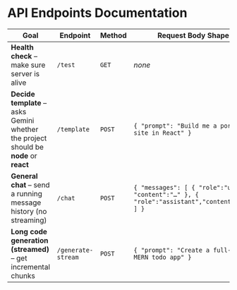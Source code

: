 # API Endpoints Documentation

| **Goal**                                                                              | **Endpoint**       | **Method** | **Request Body Shape**                                                                      | **Typical Use**                                                                     |
| ------------------------------------------------------------------------------------- | ------------------ | ---------- | ------------------------------------------------------------------------------------------- | ----------------------------------------------------------------------------------- |
| **Health check** – make sure server is alive                                          | `/test`            | `GET`      | _none_                                                                                      | Returns `{"message":"API is working!"}`                                             |
| **Decide template** – asks Gemini whether the project should be **node** or **react** | `/template`        | `POST`     | `{ "prompt": "Build me a portfolio site in React" }`                                        | Backend replies with `{prompts:[…], uiPrompts:[…]}`                                 |
| **General chat** – send a running message history (no streaming)                      | `/chat`            | `POST`     | `{ "messages": [ { "role":"user", "content":"…" }, { "role":"assistant","content":"…"} ] }` | Returns `{ "response": "<plain text reply>" }`                                      |
| **Long code generation (streamed)** – get incremental chunks                          | `/generate-stream` | `POST`     | `{ "prompt": "Create a full-stack MERN todo app" }`                                         | SSE stream (`data: {...}\n\n`) with `type:"content"` chunks, then `type:"complete"` |
